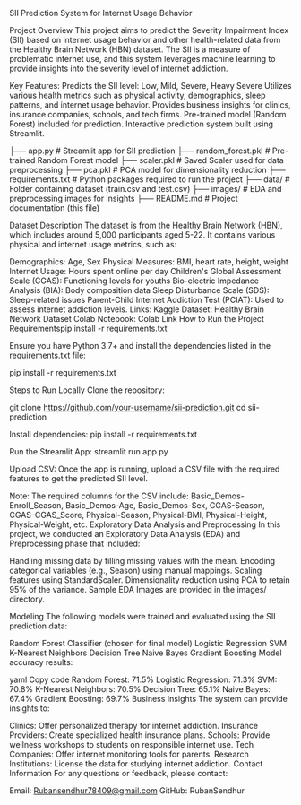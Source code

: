SII Prediction System for Internet Usage Behavior

Project Overview
This project aims to predict the Severity Impairment Index (SII) based on internet usage behavior and other health-related data from the Healthy Brain Network (HBN) dataset. The SII is a measure of problematic internet use, and this system leverages machine learning to provide insights into the severity level of internet addiction.

Key Features:
Predicts the SII level: Low, Mild, Severe, Heavy Severe
Utilizes various health metrics such as physical activity, demographics, sleep patterns, and internet usage behavior.
Provides business insights for clinics, insurance companies, schools, and tech firms.
Pre-trained model (Random Forest) included for prediction.
Interactive prediction system built using Streamlit.

├── app.py                   # Streamlit app for SII prediction
├── random_forest.pkl         # Pre-trained Random Forest model
├── scaler.pkl                # Saved Scaler used for data preprocessing
├── pca.pkl                   # PCA model for dimensionality reduction
├── requirements.txt          # Python packages required to run the project
├── data/                     # Folder containing dataset (train.csv and test.csv)
├── images/                   # EDA and preprocessing images for insights
├── README.md                 # Project documentation (this file)


Dataset Description
The dataset is from the Healthy Brain Network (HBN), which includes around 5,000 participants aged 5-22. It contains various physical and internet usage metrics, such as:

Demographics: Age, Sex
Physical Measures: BMI, heart rate, height, weight
Internet Usage: Hours spent online per day
Children's Global Assessment Scale (CGAS): Functioning levels for youths
Bio-electric Impedance Analysis (BIA): Body composition data
Sleep Disturbance Scale (SDS): Sleep-related issues
Parent-Child Internet Addiction Test (PCIAT): Used to assess internet addiction levels.
Links:
Kaggle Dataset: Healthy Brain Network Dataset
Colab Notebook: Colab Link
How to Run the Project
Requirementspip install -r requirements.txt

Ensure you have Python 3.7+ and install the dependencies listed in the requirements.txt file:

pip install -r requirements.txt


Steps to Run Locally
Clone the repository:

git clone https://github.com/your-username/sii-prediction.git
cd sii-prediction

Install dependencies:
pip install -r requirements.txt

Run the Streamlit App:
streamlit run app.py


Upload CSV: Once the app is running, upload a CSV file with the required features to get the predicted SII level.

Note: The required columns for the CSV include:
Basic_Demos-Enroll_Season, Basic_Demos-Age, Basic_Demos-Sex, CGAS-Season, CGAS-CGAS_Score, Physical-Season, Physical-BMI, Physical-Height, Physical-Weight, etc.
Exploratory Data Analysis and Preprocessing
In this project, we conducted an Exploratory Data Analysis (EDA) and Preprocessing phase that included:

Handling missing data by filling missing values with the mean.
Encoding categorical variables (e.g., Season) using manual mappings.
Scaling features using StandardScaler.
Dimensionality reduction using PCA to retain 95% of the variance.
Sample EDA Images are provided in the images/ directory.

Modeling
The following models were trained and evaluated using the SII prediction data:

Random Forest Classifier (chosen for final model)
Logistic Regression
SVM
K-Nearest Neighbors
Decision Tree
Naive Bayes
Gradient Boosting
Model accuracy results:

yaml
Copy code
Random Forest: 71.5%
Logistic Regression: 71.3%
SVM: 70.8%
K-Nearest Neighbors: 70.5%
Decision Tree: 65.1%
Naive Bayes: 67.4%
Gradient Boosting: 69.7%
Business Insights
The system can provide insights to:

Clinics: Offer personalized therapy for internet addiction.
Insurance Providers: Create specialized health insurance plans.
Schools: Provide wellness workshops to students on responsible internet use.
Tech Companies: Offer internet monitoring tools for parents.
Research Institutions: License the data for studying internet addiction.
Contact Information
For any questions or feedback, please contact:

Email: Rubansendhur78409@gmail.com
GitHub: RubanSendhur



